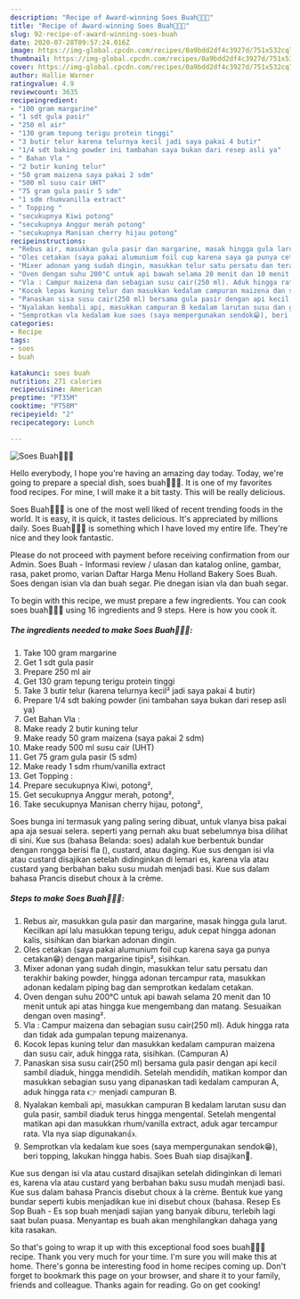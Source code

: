 ```yaml
---
description: "Recipe of Award-winning Soes Buah🍒🥝🍇"
title: "Recipe of Award-winning Soes Buah🍒🥝🍇"
slug: 92-recipe-of-award-winning-soes-buah
date: 2020-07-28T09:57:24.016Z
image: https://img-global.cpcdn.com/recipes/0a9bdd2df4c3927d/751x532cq70/soes-buah🍒🥝🍇-foto-resep-utama.jpg
thumbnail: https://img-global.cpcdn.com/recipes/0a9bdd2df4c3927d/751x532cq70/soes-buah🍒🥝🍇-foto-resep-utama.jpg
cover: https://img-global.cpcdn.com/recipes/0a9bdd2df4c3927d/751x532cq70/soes-buah🍒🥝🍇-foto-resep-utama.jpg
author: Hallie Warner
ratingvalue: 4.9
reviewcount: 3635
recipeingredient:
- "100 gram margarine"
- "1 sdt gula pasir"
- "250 ml air"
- "130 gram tepung terigu protein tinggi"
- "3 butir telur karena telurnya kecil jadi saya pakai 4 butir"
- "1/4 sdt baking powder ini tambahan saya bukan dari resep asli ya"
- " Bahan Vla "
- "2 butir kuning telur"
- "50 gram maizena saya pakai 2 sdm"
- "500 ml susu cair UHT"
- "75 gram gula pasir 5 sdm"
- "1 sdm rhumvanilla extract"
- " Topping "
- "secukupnya Kiwi potong"
- "secukupnya Anggur merah potong"
- "secukupnya Manisan cherry hijau potong"
recipeinstructions:
- "Rebus air, masukkan gula pasir dan margarine, masak hingga gula larut. Kecilkan api lalu masukkan tepung terigu, aduk cepat hingga adonan kalis, sisihkan dan biarkan adonan dingin."
- "Oles cetakan (saya pakai alumunium foil cup karena saya ga punya cetakan😁) dengan margarine tipis², sisihkan."
- "Mixer adonan yang sudah dingin, masukkan telur satu persatu dan terakhir baking powder, hingga adonan tercampur rata, masukkan adonan kedalam piping bag dan semprotkan kedalam cetakan."
- "Oven dengan suhu 200°C untuk api bawah selama 20 menit dan 10 menit untuk api atas hingga kue mengembang dan matang. Sesuaikan dengan oven masing²."
- "Vla : Campur maizena dan sebagian susu cair(250 ml). Aduk hingga rata dan tidak ada gumpalan tepung maizenanya."
- "Kocok lepas kuning telur dan masukkan kedalam campuran maizena dan susu cair, aduk hingga rata, sisihkan. (Campuran A)"
- "Panaskan sisa susu cair(250 ml) bersama gula pasir dengan api kecil sambil diaduk, hingga mendidih. Setelah mendidih, matikan kompor dan masukkan sebagian susu yang dipanaskan tadi kedalam campuran A, aduk hingga rata 👉 menjadi campuran B."
- "Nyalakan kembali api, masukkan campuran B kedalam larutan susu dan gula pasir, sambil diaduk terus hingga mengental. Setelah mengental matikan api dan masukkan rhum/vanilla extract, aduk agar tercampur rata. Vla nya siap digunakan👍."
- "Semprotkan vla kedalam kue soes (saya mempergunakan sendok😁), beri topping, lakukan hingga habis. Soes Buah siap disajikan🙏."
categories:
- Recipe
tags:
- soes
- buah

katakunci: soes buah 
nutrition: 271 calories
recipecuisine: American
preptime: "PT35M"
cooktime: "PT58M"
recipeyield: "2"
recipecategory: Lunch

---
```



![Soes Buah🍒🥝🍇](https://img-global.cpcdn.com/recipes/0a9bdd2df4c3927d/751x532cq70/soes-buah🍒🥝🍇-foto-resep-utama.jpg)

Hello everybody, I hope you're having an amazing day today. Today, we're going to prepare a special dish, soes buah🍒🥝🍇. It is one of my favorites food recipes. For mine, I will make it a bit tasty. This will be really delicious.

Soes Buah🍒🥝🍇 is one of the most well liked of recent trending foods in the world. It is easy, it is quick, it tastes delicious. It's appreciated by millions daily. Soes Buah🍒🥝🍇 is something which I have loved my entire life. They're nice and they look fantastic.

Please do not proceed with payment before receiving confirmation from our Admin. Soes Buah - Informasi review / ulasan dan katalog online, gambar, rasa, paket promo, varian Daftar Harga Menu Holland Bakery Soes Buah. Soes dengan isian vla dan buah segar. Pie dnegan isian vla dan buah segar.


To begin with this recipe, we must prepare a few ingredients. You can cook soes buah🍒🥝🍇 using 16 ingredients and 9 steps. Here is how you cook it.

<!--inarticleads1-->

##### The ingredients needed to make Soes Buah🍒🥝🍇:

1. Take 100 gram margarine
1. Get 1 sdt gula pasir
1. Prepare 250 ml air
1. Get 130 gram tepung terigu protein tinggi
1. Take 3 butir telur (karena telurnya kecil² jadi saya pakai 4 butir)
1. Prepare 1/4 sdt baking powder (ini tambahan saya bukan dari resep asli ya)
1. Get  Bahan Vla :
1. Make ready 2 butir kuning telur
1. Make ready 50 gram maizena (saya pakai 2 sdm)
1. Make ready 500 ml susu cair (UHT)
1. Get 75 gram gula pasir (5 sdm)
1. Make ready 1 sdm rhum/vanilla extract
1. Get  Topping :
1. Prepare secukupnya Kiwi, potong²,
1. Get secukupnya Anggur merah, potong²,
1. Take secukupnya Manisan cherry hijau, potong²,


Soes bunga ini termasuk yang paling sering dibuat, untuk vlanya bisa pakai apa aja sesuai selera. seperti yang pernah aku buat sebelumnya bisa dilihat di sini. Kue sus (bahasa Belanda: soes) adalah kue berbentuk bundar dengan rongga berisi fla (), custard, atau daging. Kue sus dengan isi vla atau custard disajikan setelah didinginkan di lemari es, karena vla atau custard yang berbahan baku susu mudah menjadi basi. Kue sus dalam bahasa Prancis disebut choux à la crème. 

<!--inarticleads2-->

##### Steps to make Soes Buah🍒🥝🍇:

1. Rebus air, masukkan gula pasir dan margarine, masak hingga gula larut. Kecilkan api lalu masukkan tepung terigu, aduk cepat hingga adonan kalis, sisihkan dan biarkan adonan dingin.
1. Oles cetakan (saya pakai alumunium foil cup karena saya ga punya cetakan😁) dengan margarine tipis², sisihkan.
1. Mixer adonan yang sudah dingin, masukkan telur satu persatu dan terakhir baking powder, hingga adonan tercampur rata, masukkan adonan kedalam piping bag dan semprotkan kedalam cetakan.
1. Oven dengan suhu 200°C untuk api bawah selama 20 menit dan 10 menit untuk api atas hingga kue mengembang dan matang. Sesuaikan dengan oven masing².
1. Vla : Campur maizena dan sebagian susu cair(250 ml). Aduk hingga rata dan tidak ada gumpalan tepung maizenanya.
1. Kocok lepas kuning telur dan masukkan kedalam campuran maizena dan susu cair, aduk hingga rata, sisihkan. (Campuran A)
1. Panaskan sisa susu cair(250 ml) bersama gula pasir dengan api kecil sambil diaduk, hingga mendidih. Setelah mendidih, matikan kompor dan masukkan sebagian susu yang dipanaskan tadi kedalam campuran A, aduk hingga rata 👉 menjadi campuran B.
1. Nyalakan kembali api, masukkan campuran B kedalam larutan susu dan gula pasir, sambil diaduk terus hingga mengental. Setelah mengental matikan api dan masukkan rhum/vanilla extract, aduk agar tercampur rata. Vla nya siap digunakan👍.
1. Semprotkan vla kedalam kue soes (saya mempergunakan sendok😁), beri topping, lakukan hingga habis. Soes Buah siap disajikan🙏.


Kue sus dengan isi vla atau custard disajikan setelah didinginkan di lemari es, karena vla atau custard yang berbahan baku susu mudah menjadi basi. Kue sus dalam bahasa Prancis disebut choux à la crème. Bentuk kue yang bundar seperti kubis menjadikan kue ini disebut choux (bahasa. Resep Es Sop Buah - Es sop buah menjadi sajian yang banyak diburu, terlebih lagi saat bulan puasa. Menyantap es buah akan menghilangkan dahaga yang kita rasakan. 

So that's going to wrap it up with this exceptional food soes buah🍒🥝🍇 recipe. Thank you very much for your time. I'm sure you will make this at home. There's gonna be interesting food in home recipes coming up. Don't forget to bookmark this page on your browser, and share it to your family, friends and colleague. Thanks again for reading. Go on get cooking!
